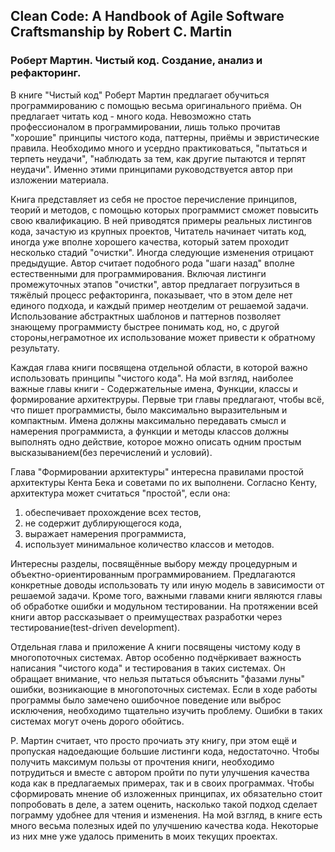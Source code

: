## Clean Code: A Handbook of Agile Software Craftsmanship by Robert C. Martin
### Роберт Мартин. Чистый код. Создание, анализ и рефакторинг. 

В книге "Чистый код" Роберт Мартин предлагает обучиться программированию с помощью весьма оригинального приёма. Он предлагает читать код - много кода. Невозможно стать профессионалом в программировании, лишь только прочитав "хорошие" принципы чистого кода, паттерны, приёмы и эвристические правила. Необходимо много и усердно практиковаться, "пытаться и терпеть неудачи", "наблюдать за тем, как другие пытаются и терпят неудачи". Именно этими принципами руководствуется автор при изложении материала.

Книга представляет из себя не простое перечисление принципов, теорий и методов, с помощью которых программист сможет повысить свою квалификацию. В ней приводятся примеры реальных листингов кода, зачастую из крупных проектов, Читатель начинает читать код, иногда уже вполне хорошего качества, который затем проходит несколько стадий "очистки". Иногда следующие изменения отрицают предыдущие. Автор считает подобного рода "шаги назад" вполне естественными для программирования. Включая листинги промежуточных этапов "очистки", автор предлагает погрузиться в тяжёлый процесс рефакторинга, показывает, что в этом деле нет единого подхода, и каждый пример неотделим от решаемой задачи. Использование абстрактных шаблонов и паттернов позволяет знающему программисту быстрее понимать код, но, с другой стороны,неграмотное их использование может привести к обратному результату.

Каждая глава книги посвящена отдельной области, в которой важно использовать принципы "чистого кода". На мой взгляд, наиболее важные главы книги - Содержательные имена, Функции, классы и формирование архитектруры. Первые три главы предлагают, чтобы всё, что пишет программисты, было максимально выразительным и компактным. Имена должны максимально передавать смысл и намерения программиста, а функции и методы классов должны выполнять одно действие, которое можно описать одним простым высказыванием(без перечислений и условий).

Глава "Формировании архитектуры" интересна правилами простой архитектуры Кента Бека и советами по их выполнени. Согласно Кенту, архитектура может считаться "простой", если она:

1. обеспечивает прохождение всех тестов,
2. не содержит дублирующегося кода,
3. выражает намерения программиста,
4. использует минимальное количество классов и методов.

Интересны разделы, посвящённые выбору между процедурным и объектно-ориентированным программированием. Предлагаются конкретные доводы использовать ту или иную модель в зависимости от решаемой задачи. Кроме того, важными главами книги являются главы об обработке ошибки и модульном тестировании. На протяжении всей книги автор рассказывает о преимуществах  разработки через тестирование(test-driven development).

Отдельная глава и приложение А книги посвящены чистому коду в многопоточных системах. Автор особенно подчёркивает важность написания "чистого кода" и тестирования в таких системах. Он обращает внимание, что нельзя пытаться объяснить "фазами луны" ошибки, возникающие в многопоточных системах. Если в ходе работы программы было замечено ошибочное поведение или выброс исключения, необходимо тщательно изучить проблему. Ошибки в таких системах могут очень дорого обойтись.

Р. Мартин считает, что просто прочиать эту книгу, при этом ещё и пропуская надоедающие большие листинги кода, недостаточно. Чтобы получить максимум пользы от прочтения книги, необходимо потрудиться и вместе с автором пройти по пути улучшения качества кода как в предлагаемых примерах, так и в своих программах. Чтобы сформировать мнение об изложенных принципах, их обязательно стоит попробовать в деле, а затем оценить, насколько такой подход сделает пограмму удобнее для чтения и изменения. На мой взгляд, в книге есть много весьма полезных идей по улучшению качества кода. Некоторые из них мне уже удалось применить в моих текущих проектах.
